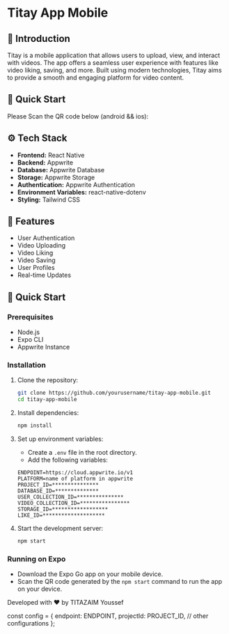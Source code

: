 # Titay App Mobile

## 🤖 Introduction
Titay is a mobile application that allows users to upload, view, and interact with videos. The app offers a seamless user experience with features like video liking, saving, and more. Built using modern technologies, Titay aims to provide a smooth and engaging platform for video content.

## 🤸 Quick Start
Please Scan the QR code below (android && ios):

## ⚙️ Tech Stack
- **Frontend:** React Native
- **Backend:** Appwrite
- **Database:** Appwrite Database
- **Storage:** Appwrite Storage
- **Authentication:** Appwrite Authentication
- **Environment Variables:** react-native-dotenv
- **Styling:** Tailwind CSS

## 🔋 Features
- User Authentication
- Video Uploading
- Video Liking
- Video Saving
- User Profiles
- Real-time Updates

## 🤸 Quick Start
### Prerequisites
- Node.js
- Expo CLI
- Appwrite Instance

### Installation
1. Clone the repository:
    ```sh
    git clone https://github.com/yourusername/titay-app-mobile.git
    cd titay-app-mobile
    ```

2. Install dependencies:
    ```sh
    npm install
    ```

3. Set up environment variables:
    - Create a `.env` file in the root directory.
    - Add the following variables:
    ```env
    ENDPOINT=https://cloud.appwrite.io/v1
    PLATFORM=name of platform in appwrite
    PROJECT_ID=***************
    DATABASE_ID=**************
    USER_COLLECTION_ID=***************
    VIDEO_COLLECTION_ID=****************
    STORAGE_ID=******************
    LIKE_ID=********************
    ```

4. Start the development server:
    ```sh
    npm start
    ```

### Running on Expo
- Download the Expo Go app on your mobile device.
- Scan the QR code generated by the `npm start` command to run the app on your device.

Developed with ❤️ by TITAZAIM Youssef

const config = {
  endpoint: ENDPOINT,
  projectId: PROJECT_ID,
  // other configurations
};
